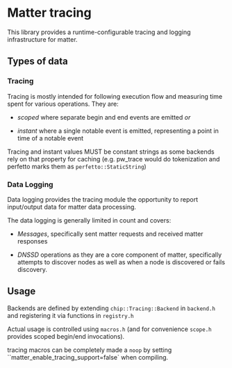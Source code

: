# Matter tracing

This library provides a runtime-configurable tracing and logging infrastructure
for matter.

## Types of data

### Tracing

Tracing is mostly intended for following execution flow and measuring time spent
for various operations. They are:

-   _scoped_ where separate begin and end events are emitted _or_

-   _instant_ where a single notable event is emitted, representing a point in
    time of a notable event

Tracing and instant values MUST be constant strings as some backends rely on
that property for caching (e.g. pw_trace would do tokenization and perfetto
marks them as `perfetto::StaticString`)

### Data Logging

Data logging provides the tracing module the opportunity to report input/output
data for matter data processing.

The data logging is generally limited in count and covers:

-   _Messages_, specifically sent matter requests and received matter responses

-   _DNSSD_ operations as they are a core component of matter, specifically
    attempts to discover nodes as well as when a node is discovered or fails
    discovery.

## Usage

Backends are defined by extending `chip::Tracing::Backend` in `backend.h` and
registering it via functions in `registry.h`

Actual usage is controlled using `macros.h` (and for convenience `scope.h`
provides scoped begin/end invocations).

tracing macros can be completely made a `noop` by setting
``matter_enable_tracing_support=false` when compiling.
